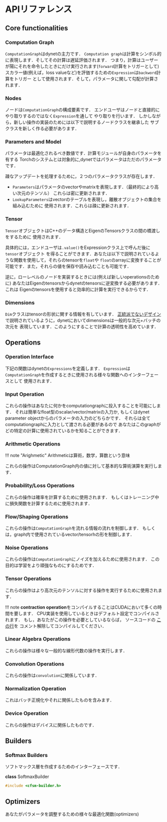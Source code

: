 # APIリファレンス

## Core functionalities

### Computation Graph
`ComputationGraph`はdynetの主力です．
`Computation graph`は計算をシンボル的に表現します．そしてその計算は遅延評価されます．
つまり，計算はユーザーが陽にそれを命令したときにだけ実行されます(`forward`計算をトリガーとして)
スカラー値(例えば，loss valueなど)を評価するための`Expression`は`backword`計算をトリガー
として使用されます．そして，パラメータに関して勾配が計算されます．

### Nodes
ノードは`ComputationGraph`の構成要素です．
エンドユーザはノードと直接的にやり取りするのではなく`Expression`を通して
やり取りを行います．
しかしながら，新しい操作の実装のためには以下で説明するノードクラスを継承した
サブクラスを新しく作る必要があります．

### Parameters and Model
パラメータは最適化されるべき数値です．計算モジュールが自身のパラメータを有する
Torchのシステムとは対象的に,dynetではパラメータはただのパラメータです．

疎なアップデートを処理するために，２つのパラメータクラスが存在します．

- `Parameters`はパラメータのvectorやmatrixを表現します．（最終的により高い次元のテンソル）
  これらは密に更新されます．
- `LookupParameters`はvectorのテーブルを表現し，離散オブジェクトの集合を組み込むために
  使用されます．これらは疎に更新されます．

### Tensor
`Tensor`オブジェクトはC++のデータ構造とEigenのTensorsクラスの間の橋渡しをするために
使用されます．

具体的には，エンドユーザは`.value()`をExpressionクラス上で呼んだ後に`tensor`オブジェクト
を得ることができます．あなたは以下で説明されているような関数を使用して，それらのtensorを`float`や
`float`のarrayに変換することが可能です．また，それらの値を保存や読み込むことも可能です．

逆に，ローレベルのノードを実装するときには(例えば新しいoperationsのために)
あなたはEigenのtensorsからdynetのtensorsに逆変換する必要があります．これは
Eigenのtensorsを使用すると効率的に計算を実行できるからです．

### Dimensions
`Dim`クラスはtensorの形状に関する情報を有しています．
[正統派でないデザイン](https://dynet.readthedocs.io/en/latest/unorthodox.html)
で説明されているように，dynetにおいてdimensionsは一般的な次元+バッチの次元を
表現しています．このようにすることで計算の透明性を高めています．

## Operations
### Operation Interface
下記の関数はdynetの`Expressions`を定義します．
`Expression`は`ComputationGraph`を作成するときに使用される様々な関数へのインターフェースとして
使用されます．

### Input Operation
これらの操作はあなたに何かをcomputationgraphに投入することを可能にします．
それは簡単なfloat型のscalar/vector/matrixの入力か,
もしくはdynet parameter objectからのパラメータの入力のどちらかです．
それらは全てcomputationgraphに入力として渡される必要があるので
あなたはこのgraphがどの特定の計算に使用されているかを知ることができます．

### Arithmetic Operations

!!! note "Arighmetic"
	Arithmeticは算術，数学，算数という意味

これらの操作はComputationGraph内の値に対して基本的な算術演算を実行します．

### Probability/Loss Operations
これらの操作は確率を計算するために使用されます．
もしくはトレーニング中に損失関数を計算するために使用されます．

### Flow/Shaping Operations
これらの操作は`ComputationGraph`を流れる情報の流れを制御します．
もしくは，graph内で使用されているvector/tensorhの形を制御します．

### Noise Operations
これらの操作は`ComputationGraph`にノイズを加えるために使用されます．
この目的は学習をより頑強なものにするためです．

### Tensor Operations
これらの操作はより高次元のテンソルに対する操作を実行するために使用されます．

!!! note
	**contraction operation**をコンパイルすることはCUDAにおいて多くの時間を要します．
	CPU実装を使用しているときはデフォルト設定でコンパイルされます．
	もし，あなたがこの操作を必要としているならば，
	ソースコードの
	[この行](https://github.com/clab/dynet/blob/master/dynet/nodes-contract.cc#L11)を
	コメント解除してコンパイルしてください．

### Linear Algebra Operations
これらの操作は様々な一般的な線形代数の操作を実行します．

### Convolution Operations
これらの操作は`convolution`に関係しています．

### Normalization Operation
これはバッチ正規化やそれに関係したものを含みます．

### Device Operation
これらの操作はデバイスに関係したものです．

## Builders
### Softmax Builders
ソフトマックス層を作成するためのインターフェースです．

**class** SoftmaxBuilder

```C++
#include <cfsm-builder.h>
```

## Optimizers
あなたがパラメータを調整するための様々な最適化関数(optimizers)
